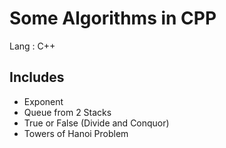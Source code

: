 # Some Algorithms in CPP

Lang : C++

## Includes

- Exponent
- Queue from 2 Stacks
- True or False (Divide and Conquor)
- Towers of Hanoi Problem
